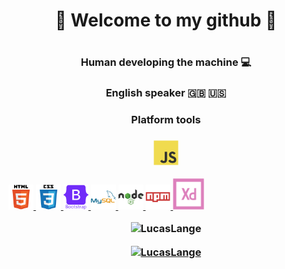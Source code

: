 <h1 align="center" border="1px ">  📌 Welcome to my github 📌 <h1> 
<h3 align="center" border="1px"> Human developing the machine 💻   <h3> 
<h3 align="center" border="1px"> English speaker 🇬🇧 🇺🇸  <h3> 
<h3 align="center"> Platform tools <h3>
<p align="center">
 <a href="https://www.w3schools.com/css/" target="_blanck"><img src="https://raw.githubusercontent.com/devicons/devicon/master/icons/javascript/javascript-original.svg" width="40" height="40"/>
 </a>
 
 <a href="https://www.w3schools.com/css/" target="_blanck"><img src="https://raw.githubusercontent.com/devicons/devicon/master/icons/html5/html5-original-wordmark.svg" width="40" height="40"/>
 </a>
 <a href="https://www.w3schools.com/css/" target="_blanck"><img src="https://raw.githubusercontent.com/devicons/devicon/master/icons/css3/css3-original-wordmark.svg" width="40" height="40"/>
 </a>
 <a href="https://www.w3schools.com/css/" target=""><img src="https://raw.githubusercontent.com/devicons/devicon/master/icons/bootstrap/bootstrap-plain-wordmark.svg" width="40" height="40"/>
 </a>
 <a href="https://www.w3schools.com/css/" target=""><img src="https://raw.githubusercontent.com/devicons/devicon/master/icons/mysql/mysql-original-wordmark.svg" width="40" height="40"/> 
   <a href="https://www.w3schools.com/css/" target=""><img src="https://raw.githubusercontent.com/devicons/devicon/master/icons/nodejs/nodejs-original-wordmark.svg" width="40" height="40"/> 
  </a>
   <a href="https://www.w3schools.com/css/" target=""><img src="https://raw.githubusercontent.com/devicons/devicon/master/icons/npm/npm-original-wordmark.svg" width="40" height="40"/> 
  </a>
  <a href="https://www.w3schools.com/css/" target=""><img src="https://raw.githubusercontent.com/devicons/devicon/master/icons/xd/xd-line.svg" width="50" height="50"/> 
  </a>
 
</p>
<p align="center">
    <img src="https://github-readme-stats.vercel.app/api?username=LucasLange&show_icons=true" alt="LucasLange"/>
</p>

<p align="center">
    <a href="https://www.linkedin.com/in/lucas-lange-28a38a123/" target="blank">
        <img align="center" src="https://cdn.jsdelivr.net/npm/simple-icons@3.0.1/icons/linkedin.svg" alt="LucasLange" height="40" width="40" />
    </a>
</p>



